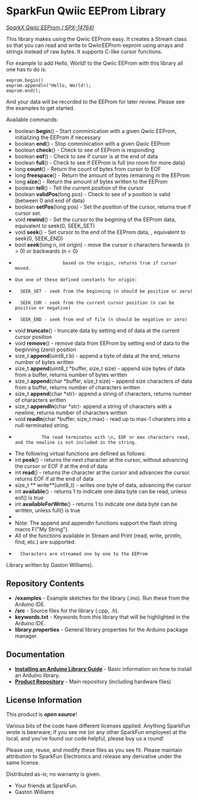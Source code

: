 SparkFun Qwiic EEProm Library
===========================================================

[*SparkX Qwiic EEProm ( SPX-14764)*](https://www.sparkfun.com/products/14764)

This library makes using the Qwiic EEProm easy. It creates a Stream class so that you can read and write
to QwiicEEProm eeprom using arrays and strings instead of raw bytes.  It supports C-like cursor functions.

For example to add Hello, World! to the Qwiic EEProm with this library all one has to do is:
    
    eeprom.begin()
    eeprom.appendln("Hello, World!);
    eeprom.end();

And your data will be recorded to the EEProm for later review. Please see the examples to get started.

Available commands:

* boolean **begin**() - Start comminication with a given Qwiic EEProm, initializing the EEProm if necessary
* boolean **end**() - Stop comminication with a given Qwiic EEProm
* boolean **check**() - Check to see of EEProm is responding
* boolean **eof**() - Check to see if cursor is at the end of data
* boolean **full**() - Check to see if EEProm is full (no room for more data)
* long    **count**() - Return the count of bytes from cursor to EOF
* long    **freespace**() - Return the amount of bytes remaining in the EEProm
* long    **size**() - Return the amount of bytes written to the EEProm
* boolean **tell**() - Tell the current position of the cursor
* boolean **validPos**(long pos) - Check to see of a position is valid (between 0 and end of data)
* boolean **setPos**(long pos) - Set the position of the cursor, returns true if cursor set.
* void    **rewind**() - Set the cursor to the begining of the EEProm data, equivalent to seek(0, SEEK_SET)
* void    **seek**() - Set cursor to the end of the EEProm data, , equivalent to seek(0, SEEK_END)
* bool    **seek**(long n, int origin) - move the cursor n characters forwards (n > 0) or backwards (n < 0)
*                       based on the origin, returns true if cursor moved. 
*	  Use one of these defined constants for origin:
* 		SEEK_SET - seek from the beginning (n should be positive or zero)
* 		SEEK_CUR - seek from the current cursor position (n can be positive or negative)
*		SEEK_END - seek from end of file (n should be negative or zero)
* void    **truncate**() - truncate data by setting end of data at the current cursor position
* void    **remove**() - remove data from EEProm by setting end of data to the beginning (zero) position
* size_t  **append**(uint8_t b) - append a byte of data at the end, returns number of bytes written
* size_t  **append**(uint8_t *buffer, size_t size) - append size bytes of data from a buffer, returns number of bytes written
* size_t  **append**(char *buffer, size_t size) - append size characters of data from a buffer, returns number of characters written
* size_t  **append**(char *str)- append a string of characters, returns number of characters written
* size_t  **appendln**(char *str)- append a string of characters with a newline, returns number of characters written
* void    **readln**(char *buffer, size_t max) - read up to max-1 charaters into a null-terminated string.
*               The read terminates with \n, EOF or max characters read, and the newline is not included in the string.
* The following virtual functions are defined as follows:
* int     **peek**() - returns the next character at the cursor, without advancing the cursor or EOF if at the end of data
* int     **read**() - returns the character at the cursor and advances the cursor. returns EOF if at the end of data
* size_t  ** write**(uint8_t) - writes one byte of data, advancing the cursor
* int     **available**() - returns 1 to indicate one data byte can be read, unless eof() is true
* int     **availableForWrite**() - returns 1 to indicate one data byte can be written, unless full() is true
*
* Note: The append and appendln functions support the flash string macro F("My String"). 
*	All of the functions available in Stream and Print (read, write, println, find, etc.) are supported.
*       Characters are streamed one by one to the EEProm

	
Library written by Gaston Williams).

Repository Contents
-------------------

* **/examples** - Example sketches for the library (.ino). Run these from the Arduino IDE. 
* **/src** - Source files for the library (.cpp, .h).
* **keywords.txt** - Keywords from this library that will be highlighted in the Arduino IDE. 
* **library.properties** - General library properties for the Arduino package manager. 

Documentation
--------------

* **[Installing an Arduino Library Guide](https://learn.sparkfun.com/tutorials/installing-an-arduino-library)** - Basic information on how to install an Arduino library.
* **[Product Repository](https://github.com/tbd/tbd)** - Main repository (including hardware files)

License Information
-------------------

This product is _**open source**_! 

Various bits of the code have different licenses applied. Anything SparkFun wrote is beerware; if you see me (or any other SparkFun employee) at the local, and you've found our code helpful, please buy us a round!

Please use, reuse, and modify these files as you see fit. Please maintain attribution to SparkFun Electronics and release any derivative under the same license.

Distributed as-is; no warranty is given.

- Your friends at SparkFun.
- Gaston Williams
